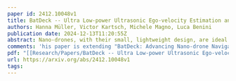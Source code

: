 ```yaml
---
paper id: 2412.10048v1
title: BatDeck -- Ultra Low-power Ultrasonic Ego-velocity Estimation and  Obstacle Avoidance on Nano-drones
authors: Hanna Müller, Victor Kartsch, Michele Magno, Luca Benini
publication date: 2024-12-13T11:20:55Z
abstract: Nano-drones, with their small, lightweight design, are ideal for confined-space rescue missions and inherently safe for human interaction. However, their limited payload restricts the critical sensing needed for ego-velocity estimation and obstacle detection to single-bean laser-based time-of-flight (ToF) and low-resolution optical sensors. Although those sensors have demonstrated good performance, they fail in some complex real-world scenarios, especially when facing transparent or reflective surfaces (ToFs) or when lacking visual features (optical-flow sensors). Taking inspiration from bats, this paper proposes a novel two-way ranging-based method for ego-velocity estimation and obstacle avoidance based on down-and-forward facing ultra-low-power ultrasonic sensors, which improve the performance when the drone faces reflective materials or navigates in complete darkness. Our results demonstrate that our new sensing system achieves a mean square error of 0.019 m/s on ego-velocity estimation and allows exploration for a flight time of 8 minutes while covering 136 m on average in a challenging environment with transparent and reflective obstacles. We also compare ultrasonic and laser-based ToF sensing techniques for obstacle avoidance, as well as optical flow and ultrasonic-based techniques for ego-velocity estimation, denoting how these systems and methods can be complemented to enhance the robustness of nano-drone operations.
comments: 'his paper is extending "BatDeck: Advancing Nano-drone Navigation  with Low-power Ultrasound-based Obstacle Avoidance" (SAS 2024), and is  submitted to IEEE Transactions on Instrumentation and Measurements. arXiv  admin note: text overlap with arXiv:2403.16696'
pdf: "[[Research/Papers/BatDeck -- Ultra Low-power Ultrasonic Ego-velocity Estimation and Obstacle Avoidance on Nano-drones (2412.10048v1).pdf]]"
url: https://arxiv.org/abs/2412.10048v1
tags:
---
```

